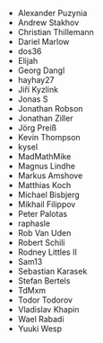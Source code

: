- Alexander Puzynia
- Andrew Stakhov
- Christian Thillemann
- Dariel Marlow
- dos36
- Elijah
- Georg Dangl
- hayhay27
- Jiří Kyzlink
- Jonas S
- Jonathan Robson
- Jonathan Ziller
- Jörg Preiß
- Kevin Thompson
- kysel
- MadMathMike
- Magnus Lindhe
- Markus Amshove
- Matthias Koch
- Michael Bisbjerg
- Mikhail Filippov
- Peter Palotas
- raphasle
- Rob Van Uden
- Robert Schili
- Rodney Littles II
- Sam13
- Sebastian Karasek
- Stefan Bertels
- TdMxm
- Todor Todorov
- Vladislav Khapin
- Wael Rabadi
- Yuuki Wesp
